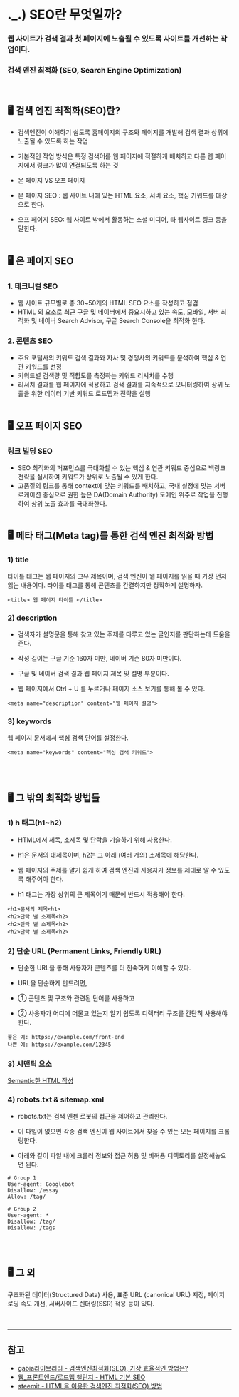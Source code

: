 # ._.) SEO란 무엇일까?
### 웹 사이트가 검색 결과 첫 페이지에 노출될 수 있도록 사이트를 개선하는 작업이다.
### 검색 엔진 최적화 (SEO, Search Engine Optimization)
<br/>

## 🖥 검색 엔진 최적화(SEO)란?
* 검색엔진이 이해하기 쉽도록 홈페이지의 구조와 페이지를 개발해 검색 결과 상위에 노출될 수 있도록 하는 작업

* 기본적인 작업 방식은 특정 검색어를 웹 페이지에 적절하게 배치하고 다른 웹 페이지에서 링크가 많이 연결되도록 하는 것

* 온 페이지 VS 오프 페이지

* 온 페이지 SEO : 웹 사이트 내에 있는 HTML 요소, 서버 요소, 핵심 키워드를 대상으로 한다.

* 오프 페이지 SEO: 웹 사이트 밖에서 활동하는 소셜 미디어, 타 웹사이트 링크 등을 말한다.
<br/><br/>

## 🖥 온 페이지 SEO
### __1. 테크니컬 SEO__
  * 웹 사이트 규모별로 총 30~50개의 HTML SEO 요소를 작성하고 점검
  * HTML 외 요소로 최근 구글 및 네이버에서 중요시하고 있는 속도, 모바일, 서버 최적화 및 네이버 Search Advisor, 구글 Search Console을 최적화 한다.

### __2. 콘텐츠 SEO__
  * 주요 포털사의 키워드 검색 결과와 자사 및 경쟁사의 키워드를 분석하여 핵심 & 연관 키워드를 선정
  * 키워드별 검색량 및 적합도를 측정하는 키워드 리서치를 수행
  * 리서치 결과를 웹 페이지에 적용하고 검색 결과를 지속적으로 모니터링하여 상위 노출을 위한 데이터 기반 키워드 로드맵과 전략을 실행
<br/><br/>

## 🖥 오프 페이지 SEO
### __링크 빌딩 SEO__
  * SEO 최적화의 퍼포먼스를 극대화할 수 있는 핵심 & 연관 키워드 중심으로 백링크 전략을 실시하여 키워드가 상위로 노출될 수 있게 한다.
  * 고품질의 링크를 통해 context에 맞는 키워드를 배치하고, 국내 실정에 맞는 서버 로케이션 중심으로 권한 높은 DA(Domain Authority) 도메인 위주로 작업을 진행하여 상위 노출 효과를 극대화한다.
<br/><br/>

## 🖥 메타 태그(Meta tag)를 통한 검색 엔진 최적화 방법
### __1) title__
타이틀 태그는 웹 페이지의 고유 제목이며, 검색 엔진이 웹 페이지를 읽을 때 가장 먼저 읽는 내용이다. 타이틀 태그를 통해 콘텐츠를 간결하지만 정확하게 설명하자.

```
<title> 웹 페이지 타이틀 </title>
```

### __2) description__
* 검색자가 설명문을 통해 찾고 있는 주제를 다루고 있는 글인지를 판단하는데 도움을 준다.

* 작성 길이는 구글 기준 160자 미만, 네이버 기준 80자 미만이다.

* 구글 및 네이버 검색 결과 웹 페이지 제목 및 설명 부분이다.

* 웹 페이지에서 Ctrl + U 를 누르거나 페이지 소스 보기를 통해 볼 수 있다.

```
<meta name="description" content="웹 페이지 설명">
```

### __3) keywords__
웹 페이지 문서에서 핵심 검색 단어를 설정한다. 

```
<meta name="keywords" content="핵심 검색 키워드">
```
<br/><br/>

## 🖥 그 밖의 최적화 방법들
### __1) h 태그(h1~h2)__
* HTML에서 제목, 소제목 및 단락을 기술하기 위해 사용한다.

* h1은 문서의 대제목이며, h2는 그 아래 (여러 개의) 소제목에 해당한다.

* 웹 페이지의 주제를 알기 쉽게 하여 검색 엔진과 사용자가 정보를 제대로 알 수 있도록 해주어야 한다.

* h1 태그는 가장 상위의 큰 제목이기 때문에 반드시 적용해야 한다.

```
<h1>문서의 제목<h1>
<h2>단락 별 소제목<h2>
<h2>단락 별 소제목<h2>
<h2>단락 별 소제목<h2>
```

### __2) 단순 URL (Permanent Links, Friendly URL)__
* 단순한 URL을 통해 사용자가 콘텐츠를 더 친숙하게 이해할 수 있다.

* URL을 단순하게 만드려면,

* ① 콘텐츠 및 구조와 관련된 단어를 사용하고

* ② 사용자가 어디에 머물고 있는지 알기 쉽도록 디렉터리 구조를 간단히 사용해야 한다.

```
좋은 예: https://example.com/front-end
나쁜 예: https://example.com/12345
```

### __3) 시맨틱 요소__
[Semantic한 HTML 작성](https://github.com/3o14/CS/blob/main/HTML/Semantic%20HTML.md#_-%EC%9D%98%EB%AF%B8%EB%A1%A0%EC%A0%81-html%EC%9D%B4%EB%9E%80-%EB%AC%B4%EC%97%87%EC%9D%BC%EA%B9%8C)

### __4) robots.txt & sitemap.xml__
* robots.txt는 검색 엔젠 로봇의 접근을 제어하고 관리한다.

* 이 파일이 없으면 각종 검색 엔진이 웹 사이트에서 찾을 수 있는 모든 페이지를 크롤링한다.

* 아래와 같이 파일 내에 크롤러 정보와 접근 허용 및 비허용 디렉토리를 설정해놓으면 된다.

```
# Group 1
User-agent: Googlebot
Disallow: /essay
Allow: /tag/

# Group 2
User-agent: *
Disallow: /tag/
Disallow: /tags
```
<br/><br/>

## 🖥 그 외
구조화된 데이터(Structured Data) 사용, 표준 URL (canonical URL) 지정, 페이지 로딩 속도 개선, 서버사이드 렌더링(SSR) 적용 등이 있다.
<br/><br/><br/>

***
## 참고
* [gabia라이브러리 - 검색엔진최적화(SEO), 가장 효율적인 방법은?](https://library.gabia.com/contents/domain/4359/)
* [웹_프론트엔드/로드맵 챌린지 - HTML 기본 SEO](https://is-this-it.tistory.com/51)
* [steemit - HTML을 이용한 검색엔진 최적화(SEO) 방법](https://steemit.com/kr/@reggie031/html-seo-web-coding)
